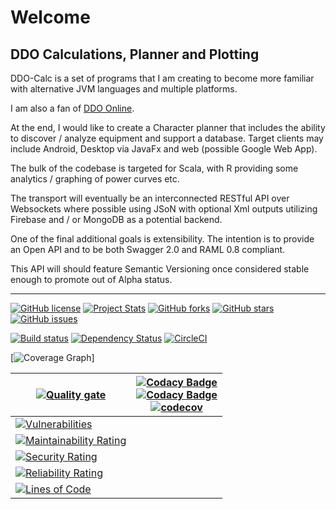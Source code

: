 # Welcome

## DDO Calculations, Planner and Plotting

DDO-Calc is a set of programs that I am creating to become more familiar with alternative JVM languages and multiple platforms.

I am also a fan of [DDO Online](http://www.ddo.com).

At the end, I would like to create a Character planner that includes the ability to discover / analyze equipment and support a database. Target clients may include Android, Desktop via JavaFx and web (possible Google Web App).

The bulk of the codebase is targeted for Scala, with R providing some analytics / graphing of power curves etc.

The transport will eventually be an interconnected RESTful API over Websockets where possible using JSoN with optional Xml outputs utilizing Firebase and / or MongoDB as a potential backend.

One of the final additional goals is extensibility. The intention is to provide an Open API and to be both Swagger 2.0 and RAML 0.8 compliant.

This API will should feature Semantic Versioning once considered stable enough to promote out of Alpha status.

---

[![GitHub license](https://img.shields.io/badge/license-Apache%202-blue.svg?style=plastic)](https://raw.githubusercontent.com/adarro/ddo-calc/master/LICENSE) [![Project Stats](https://www.openhub.net/p/ddo-calc/widgets/project_thin_badge?format=gif&ref=Thin+badge)](https://www.openhub.net/p/ddo-calc) [![GitHub forks](https://img.shields.io/github/forks/adarro/ddo-calc.svg?style=plastic)](https://github.com/adarro/ddo-calc/network) [![GitHub stars](https://img.shields.io/github/stars/adarro/ddo-calc.svg?style=plastic)](https://github.com/adarro/ddo-calc/stargazers) [![GitHub issues](https://img.shields.io/github/issues/adarro/ddo-calc.svg?style=plastic)](https://github.com/adarro/ddo-calc/issues)

[![Build status](https://ci.appveyor.com/api/projects/status/pnp0ghiwcu2lpkft?svg=true)](https://ci.appveyor.com/project/adarro/ddo-calc) [![Dependency Status](https://www.versioneye.com/user/projects/58c90554d01cb20045124875/badge.svg?style=plastic)](https://www.versioneye.com/user/projects/58c90554d01cb20045124875) [![CircleCI](https://circleci.com/gh/truthencode/ddo-calc/tree/master.svg?style=shield)](https://circleci.com/gh/truthencode/ddo-calc/?branch=master)

[![Coverage Graph](https://codecov.io/gh/truthencode/ddo-calc/graphs/tree.svg?token=nGgcixP5rr)]

| [![Quality gate](https://sonarcloud.io/api/project_badges/quality_gate?project=truthencode_ddo-calc)](https://sonarcloud.io/summary/new_code?id=truthencode_ddo-calc)                            | [![Codacy Badge](https://app.codacy.com/project/badge/Grade/a32019b5ef2f4fe6a58a348a61184c3a)](https://app.codacy.com/gh/truthencode/ddo-calc/dashboard?utm_source=gh&utm_medium=referral&utm_content=&utm_campaign=Badge_grade) <br>[![Codacy Badge](https://app.codacy.com/project/badge/Coverage/a32019b5ef2f4fe6a58a348a61184c3a)](https://app.codacy.com/gh/truthencode/ddo-calc/dashboard?utm_source=gh&utm_medium=referral&utm_content=&utm_campaign=Badge_coverage)<br>[![codecov](https://codecov.io/gh/truthencode/ddo-calc/graph/badge.svg?token=nGgcixP5rr)](https://codecov.io/gh/truthencode/ddo-calc) |
| ------------------------------------------------------------------------------------------------------------------------------------------------------------------------------------------------ | -------------------------------------------------------------------------------------------------------------------------------------------------------------------------------------------------------------------------------------------------------------------------------------------------------------------------------------------------------------------------------------------------------------------------------------------------------------------------------------------------------------------------------------------------------------------------------------------------------------------- |
| [![Vulnerabilities](https://sonarcloud.io/api/project_badges/measure?project=truthencode_ddo-calc&metric=vulnerabilities)](https://sonarcloud.io/summary/new_code?id=truthencode_ddo-calc)       |
| [![Maintainability Rating](https://sonarcloud.io/api/project_badges/measure?project=truthencode_ddo-calc&metric=sqale_rating)](https://sonarcloud.io/summary/new_code?id=truthencode_ddo-calc)   |
| [![Security Rating](https://sonarcloud.io/api/project_badges/measure?project=truthencode_ddo-calc&metric=security_rating)](https://sonarcloud.io/summary/new_code?id=truthencode_ddo-calc)       |
| [![Reliability Rating](https://sonarcloud.io/api/project_badges/measure?project=truthencode_ddo-calc&metric=reliability_rating)](https://sonarcloud.io/summary/new_code?id=truthencode_ddo-calc) |
| [![Lines of Code](https://sonarcloud.io/api/project_badges/measure?project=truthencode_ddo-calc&metric=ncloc)](https://sonarcloud.io/summary/new_code?id=truthencode_ddo-calc)                   |
